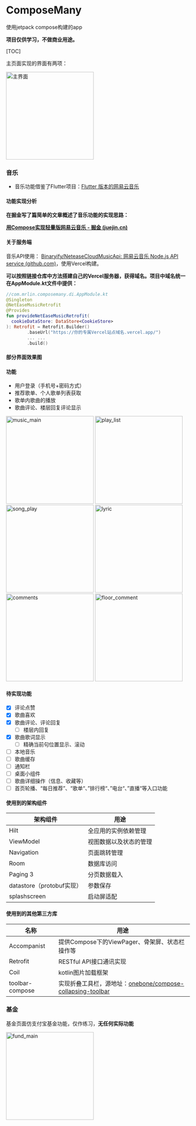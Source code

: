 # ComposeMany
使用jetpack compose构建的app

**项目仅供学习，不做商业用途。**

[TOC]

主页面实现的界面有两项：

<img src="https://github.com/Mr-lin930819/ComposeMany/blob/0f5ac3f8cbf3ab24882ec24b5bdf1aabc7c6f2fd/screenshots/main.png" width=240 alt="主界面" />

### 音乐

- 音乐功能借鉴了Flutter项目：[Flutter 版本的网易云音乐 ](https://github.com/fluttercandies/NeteaseCloudMusic)

#### 功能实现分析

**在掘金写了篇简单的文章概述了音乐功能的实现思路：**

**[用Compose实现轻量版网易云音乐 - 掘金 (juejin.cn)](https://juejin.cn/post/7011895995722121247)**

#### 关于服务端

音乐API使用： [Binaryify/NeteaseCloudMusicApi: 网易云音乐 Node.js API service (github.com)](https://github.com/Binaryify/NeteaseCloudMusicApi)，使用Vercel构建。

**可以按照链接仓库中方法搭建自己的Vercel服务器，获得域名。项目中域名统一在AppModule.kt文件中提供：**

```kotlin
//com.mrlin.composemany.di.AppModule.kt
@Singleton
@NetEaseMusicRetrofit
@Provides
fun provideNetEaseMusicRetrofit(
  cookieDataStore: DataStore<CookieStore>
): Retrofit = Retrofit.Builder()
		.baseUrl("https://你的专属Vercel站点域名.vercel.app/")
		... ...
		.build()
```

#### 部分界面效果图

#### 功能

- 用户登录（手机号+密码方式）
- 推荐歌单、个人歌单列表获取
- 歌单内歌曲的播放
- 歌曲评论、楼层回复评论显示

<img src="https://github.com/Mr-lin930819/ComposeMany/raw/main/screenshots/music_main.jpg" width=240 alt="music_main" />  <img src="https://github.com/Mr-lin930819/ComposeMany/raw/main/screenshots/play_list.jpeg" width=240 alt="play_list" />  <img src="https://github.com/Mr-lin930819/ComposeMany/raw/main/screenshots/song_play.png" width=240 alt="song_play" />  <img src="https://github.com/Mr-lin930819/ComposeMany/raw/main/screenshots/lyric.jpg" width=240 alt="lyric" />
 <img src="https://github.com/Mr-lin930819/ComposeMany/raw/main/screenshots/comments.png" width=240 alt="comments" />  <img src="https://github.com/Mr-lin930819/ComposeMany/raw/main/screenshots/floor_comment.jpg" width=240 alt="floor_comment" />

#### 待实现功能

- [x] 评论点赞
- [x] 歌曲喜欢
- [x] 歌曲评论、评论回复
  - [ ] 楼层内回复
- [x] 歌曲歌词显示
  - [ ] 精确当前句位置显示、滚动
- [ ] 本地音乐
- [ ] 歌曲缓存
- [ ] 通知栏
- [ ] 桌面小组件
- [ ] 歌曲详细操作（信息、收藏等）
- [ ] 首页轮播、“每日推荐”、“歌单“、”排行榜“、”电台“、”直播“等入口功能

#### 使用到的架构组件

| 架构组件                  | 用途                   |
| ------------------------- | ---------------------- |
| Hilt                      | 全应用的实例依赖管理   |
| ViewModel                 | 视图数据以及状态的管理 |
| Navigation                | 页面跳转管理           |
| Room                      | 数据库访问             |
| Paging 3                  | 分页数据载入           |
| datastore（protobuf实现） | 参数保存               |
| splashscreen              | 启动屏适配             |

#### 使用到的其他第三方库

| 名称            | 用途                                                         |
| --------------- | ------------------------------------------------------------ |
| Accompanist     | 提供Compose下的ViewPager、骨架屏、状态栏操作等               |
| Retrofit        | RESTful API接口通讯实现                                      |
| Coil            | kotlin图片加载框架                                           |
| toolbar-compose | 实现折叠工具栏，源地址：[onebone/compose-collapsing-toolbar](https://github.com/onebone/compose-collapsing-toolbar) |


### 基金

基金页面仿支付宝基金功能，仅作练习，**无任何实际功能**

<img src="https://github.com/Mr-lin930819/ComposeMany/blob/0f5ac3f8cbf3ab24882ec24b5bdf1aabc7c6f2fd/screenshots/fund_main.png" width=240 alt="fund_main" />


